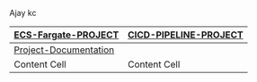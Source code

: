 Ajay kc

| [ECS-Fargate-PROJECT](https://github.com/Devops-seasia/Daily-Status/tree/main/Ajay/ECS-FARGATE-Project)  | [CICD-PIPELINE-PROJECT](https://github.com/Devops-seasia/Daily-Status/tree/main/Ajay/CICD-PIPELINE-PROJECT) |
| ------------- | ------------- |
| [Project-Documentation](https://github.com/Devops-seasia/Daily-Status/blob/main/Ajay/ECS-FARGATE-Project/Documentation.docx)  |
| Content Cell  | Content Cell  |
 
       
